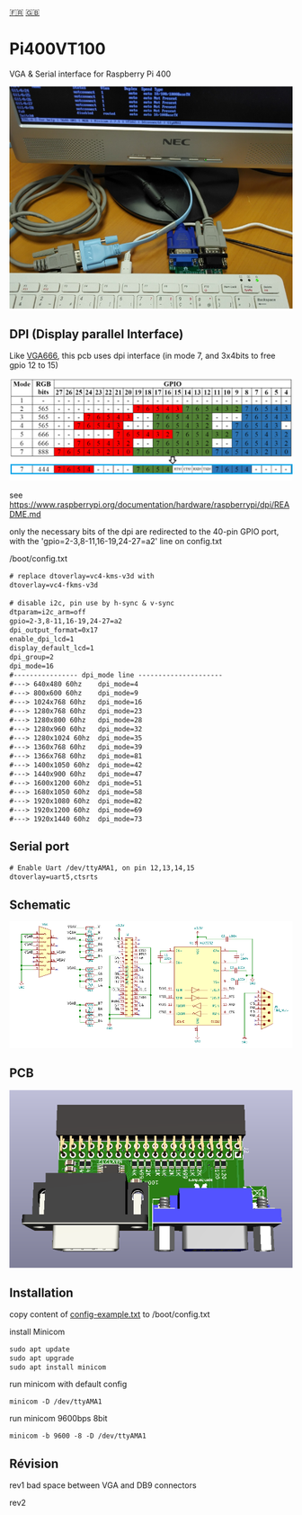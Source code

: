 [:fr:](LISEZMOI.md) [:uk:](README.md)

# Pi400VT100
VGA & Serial interface for Raspberry Pi 400


![](img/Pi400VT100.png)

## DPI (Display parallel Interface)
Like [VGA666](https://github.com/fenlogic/vga666), this pcb uses dpi interface (in mode 7, and 3x4bits to free gpio 12 to 15)

![](img/dpi-packing.png)

see https://www.raspberrypi.org/documentation/hardware/raspberrypi/dpi/README.md

only the necessary bits of the dpi are redirected to the 40-pin GPIO port, with the 'gpio=2-3,8-11,16-19,24-27=a2' line on config.txt

/boot/config.txt
    
    # replace dtoverlay=vc4-kms-v3d with
    dtoverlay=vc4-fkms-v3d
    
    # disable i2c, pin use by h-sync & v-sync
    dtparam=i2c_arm=off
    gpio=2-3,8-11,16-19,24-27=a2
    dpi_output_format=0x17
    enable_dpi_lcd=1
    display_default_lcd=1
    dpi_group=2
    dpi_mode=16
    #---------------- dpi_mode line ---------------------
    #---> 640x480 60hz    dpi_mode=4
    #---> 800x600 60hz    dpi_mode=9
    #---> 1024x768 60hz   dpi_mode=16
    #---> 1280x768 60hz   dpi_mode=23
    #---> 1280x800 60hz   dpi_mode=28
    #---> 1280x960 60hz   dpi_mode=32
    #---> 1280x1024 60hz  dpi_mode=35
    #---> 1360x768 60hz   dpi_mode=39
    #---> 1366x768 60hz   dpi_mode=81
    #---> 1400x1050 60hz  dpi_mode=42
    #---> 1440x900 60hz   dpi_mode=47
    #---> 1600x1200 60hz  dpi_mode=51
    #---> 1680x1050 60hz  dpi_mode=58
    #---> 1920x1080 60hz  dpi_mode=82
    #---> 1920x1200 60hz  dpi_mode=69
    #---> 1920x1440 60hz  dpi_mode=73

## Serial port

    # Enable Uart /dev/ttyAMA1, on pin 12,13,14,15
    dtoverlay=uart5,ctsrts

## Schematic
![sch](img/sch.PNG)

## PCB
![pcb](img/3D.PNG)

## Installation
copy content of [config-example.txt](img/config-example.txt?raw=true) to /boot/config.txt

install Minicom

    sudo apt update
    sudo apt upgrade
    sudo apt install minicom
    
run minicom with default config

    minicom -D /dev/ttyAMA1

run minicom 9600bps 8bit 

    minicom -b 9600 -8 -D /dev/ttyAMA1

## Révision
rev1
  bad space between VGA and DB9 connectors
  
rev2
  
